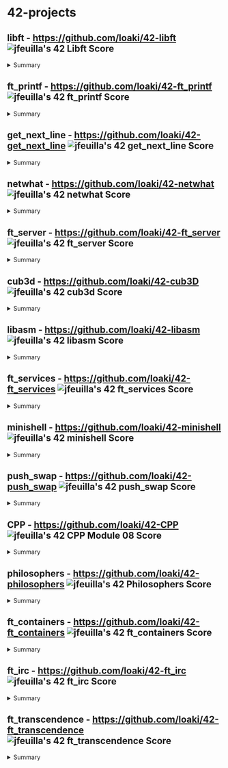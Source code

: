 # 42-projects


## **libft** - https://github.com/loaki/42-libft ![jfeuilla's 42 Libft Score](https://badge42.vercel.app/api/v2/cl3vp66tw002509l1p3inopdr/project/1618960)
<details>
  <summary>Summary</summary>
  This project aims to make you code in C a library of usual functions that you can use for your next projects. 
</details>

## **ft_printf** - https://github.com/loaki/42-ft_printf ![jfeuilla's 42 ft_printf Score](https://badge42.vercel.app/api/v2/cl3vp66tw002509l1p3inopdr/project/1627488)
<details>
  <summary>Summary</summary>
  This project is pretty straightforward. You need to recode printf().
  You will mainly learn how to use a variable number of arguments.
</details>

## **get_next_line** - https://github.com/loaki/42-get_next_line ![jfeuilla's 42 get_next_line Score](https://badge42.vercel.app/api/v2/cl3vp66tw002509l1p3inopdr/project/1625561)
<details>
  <summary>Summary</summary>
  This project aims to have you develop a function that returns a row read from a file descriptor.
</details>

## **netwhat** - https://github.com/loaki/42-netwhat ![jfeuilla's 42 netwhat Score](https://badge42.vercel.app/api/v2/cl3vp66tw002509l1p3inopdr/project/1634339)
<details>
  <summary>Summary</summary>
  This project is an introduction to network issues
</details>

## **ft_server** - https://github.com/loaki/42-ft_server ![jfeuilla's 42 ft_server Score](https://badge42.vercel.app/api/v2/cl3vp66tw002509l1p3inopdr/project/1812692)
<details>
  <summary>Summary</summary>
  This document is a subject of System Administration. He will make you discover
  Docker and will have you set up a web server.
</details>

## **cub3d** - https://github.com/loaki/42-cub3D ![jfeuilla's 42 cub3d Score](https://badge42.vercel.app/api/v2/cl3vp66tw002509l1p3inopdr/project/1639808)
<details>
  <summary>Summary</summary>
  This project is inspired by the game Wolfeinstein3D, considered the first FPS
  never developed. It will allow you to explore the technique of ray-casting. Your goal
  is to make a dynamic view within a labyrinth, in which you will have to find
  your way.
</details>

## **libasm** - https://github.com/loaki/42-libasm ![jfeuilla's 42 libasm Score](https://badge42.vercel.app/api/v2/cl3vp66tw002509l1p3inopdr/project/1887023)
<details>
  <summary>Summary</summary>
  The objective of this project is to become familiar with assembly language.
</details>

## **ft_services** - https://github.com/loaki/42-ft_services ![jfeuilla's 42 ft_services Score](https://badge42.vercel.app/api/v2/cl3vp66tw002509l1p3inopdr/project/2122548)
<details>
  <summary>Summary</summary>
  This document is a subject of System Administration.
</details>

## **minishell** - https://github.com/loaki/42-minishell ![jfeuilla's 42 minishell Score](https://badge42.vercel.app/api/v2/cl3vp66tw002509l1p3inopdr/project/2122551)
<details>
  <summary>Summary</summary>
  The goal of this project is to create a minimalist shell.
  This will be your own little bash.
  You will learn a lot about processes and file descriptors
</details>

## **push_swap** - https://github.com/loaki/42-push_swap ![jfeuilla's 42 push_swap Score](https://badge42.vercel.app/api/v2/cl3vp66tw002509l1p3inopdr/project/2122550)
<details>
  <summary>Summary</summary>
  This project will make you sort data on a stack, with a limited set of instructions, using
  the lowest possible number of actions. To succeed you’ll have to manipulate various
  types of algorithms and choose the most appropriate solution (out of many) for an
  optimized data sorting.
</details>

## **CPP** - https://github.com/loaki/42-CPP ![jfeuilla's 42 CPP Module 08 Score](https://badge42.vercel.app/api/v2/cl3vp66tw002509l1p3inopdr/project/2532846)
<details>
  <summary>Summary</summary>
  Modules to learn CPP
</details>

## **philosophers** - https://github.com/loaki/42-philosophers ![jfeuilla's 42 Philosophers Score](https://badge42.vercel.app/api/v2/cl3vp66tw002509l1p3inopdr/project/2155673)
<details>
  <summary>Summary</summary>
  This project is an introduction to threading and processes, and how to work
  on the same memory space.
  You will learn how to manipulate threads.
  You will learn about mutexes, semaphores and shared memory.
</details>

## **ft_containers** - https://github.com/loaki/42-ft_containers ![jfeuilla's 42 ft_containers Score](https://badge42.vercel.app/api/v2/cl3vp66tw002509l1p3inopdr/project/2557831)
<details>
  <summary>Summary</summary>
  Containers in C++ all have a special use.
  To make sure you understand them, you're going to implement them!
</details>

## **ft_irc** - https://github.com/loaki/42-ft_irc ![jfeuilla's 42 ft_irc Score](https://badge42.vercel.app/api/v2/cl3vp66tw002509l1p3inopdr/project/2581120)
<details>
  <summary>Summary</summary>
  The objective of this project is to reproduce the operation of an IRC server.
  You will use a real IRC client to connect to your server and thus
  test.
  The Internet operates using numerous standards and protocols to allow
  interoperability between connected machines. It is always interesting to know what
  kind of thing.
</details>

## **ft_transcendence** - https://github.com/loaki/42-ft_transcendence ![jfeuilla's 42 ft_transcendence Score](https://badge42.vercel.app/api/v2/cl3vp66tw002509l1p3inopdr/project/2708323)
<details>
  <summary>Summary</summary>
  C and C++, it's over!
  This project is about doing something that is completely new to you.
  Remember the beginning of your journey into the wonderful world of computing.
  Look where you are now. It's time to shine!
</details>
